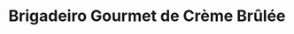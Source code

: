---
title: Brigadeiro Gourmet de Crème Brûlée
description: 
category: Brigadeiros
subcategory: Gourmet
flavor: Crème Brûlée
price: 4.99
---